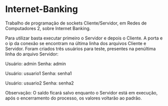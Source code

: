 # Internet-Banking
Trabalho de programação de sockets Cliente/Servidor, em Redes de Computadores 2, sobre Internet Banking.

Para utilizar basta executar primeiro o Servidor e depois o Cliente.
A porta e o ip da conexão se encontram na última linha dos arquivos Cliente e Servidor.
Foram criados três usuários para teste, presentes na penúltima linha do arquivo Servidor:

Usuário: admin
Senha: admin

Usuário: usuario1
Senha: senha1

Usuário: usuario2
Senha: senha2

Observação: O saldo ficará salvo enquanto o Servidor está em execução, após o encerramento do processo, os valores voltarão ao padrão.
